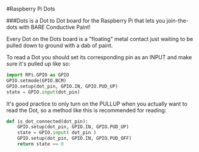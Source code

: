 <!--
---
name: Raspberry Pi Dots
class: board
type: other
image: 'pihut-dots.png'
manufacturer: The Pi Hut
description: Join the dots to make a circuit
url: http://www.raspberrypi.org/dots/
github: https://github.com/raspberrypilearning/dots
buy: https://thepihut.com/products/raspberry-pi-dots-board
formfactor: '40-way'
pincount: 40
eeprom: no
pin:
  bcm0:
    name: 'Color: Blue'
    direction: input
  bcm1:
    name: Dot 7
    direction: input
  bcm2:
    name: Dot 22
    direction: input
  bcm3:
    name: Dot 21
    direction: input
  bcm4:
    name: Dot 2
    direction: input
  bcm5:
    name: Dot 9
    direction: input
  bcm6:
    name: Dot 14
    direction: input
  bcm7:
    name: Dot 6
    direction: input
  bcm8:
    name: Dot 18
    direction: input
  bcm9:
    name: Dot 17
    direction: input
  bcm10:
    name: 'Color: Green'
    direction: input
  bcm11:
    name: Dot 8
    direction: input
  bcm12:
    name: Dot 10
    direction: input
  bcm13:
    name: Cloud
    direction: input
  bcm14:
    name: Dot 1
    direction: input
  bcm15:
    name: Dot 3
    direction: input
  bcm16:
    name: Dot 13
    direction: input
  bcm17:
    name: Dot 4
    direction: input
  bcm18:
    name: Dot 20
    direction: input
  bcm19:
    name: 'Color: Orange'
    direction: input
  bcm20:
    name: Bear
    direction: input
  bcm21:
    name: Dot 12
    direction: input
  bcm22:
    name: Dot 15
    direction: input
  bcm23:
    name: Dot 16
    direction: input
  bcm24:
    name: Dot 19
    direction: input
  bcm25:
    name: Dot 5
    direction: input
  bcm26:
    name: Dot 11
    direction: input
  bcm27:
    name: 'Color: Red'
    direction: input
-->
#Raspberry Pi Dots

###Dots is a Dot to Dot board for the Raspberry Pi that lets you join-the-dots with BARE Conductive Paint!

Every Dot on the Dots board is a "floating" metal contact just waiting to be pulled down to ground with a dab of paint.

To read a Dot you should set its corresponding pin as an INPUT and make sure it's pulled up like so:

```python
import RPi.GPIO as GPIO
GPIO.setmode(GPIO.BCM)
GPIO.setup(dot_pin, GPIO.IN, GPIO.PUD_UP)
state = GPIO.input(dot_pin)
```

It's good practice to only turn on the PULLUP when you actually want to read the Dot, so a method like this is recommended for reading:

```python
def is_dot_connected(dot_pin):
    GPIO.setup(dot_pin, GPIO.IN, GPIO.PUD_UP)
    state = GPIO.input( dot_pin )
    GPIO.setup(dot_pin, GPIO.IN, GPIO.PUD_OFF)
    return state == 0
```
